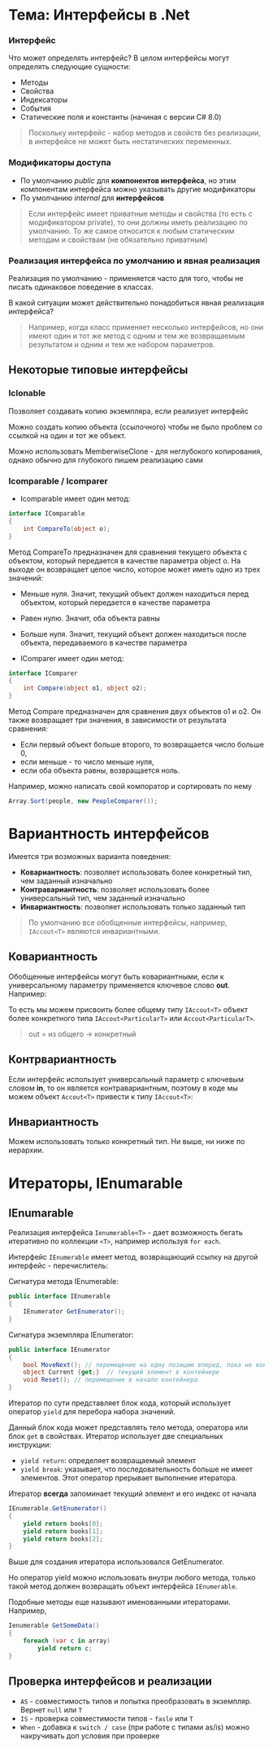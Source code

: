 # Тема: Интерфейсы в .Net

### Интерфейс
Что может определять интерфейс? В целом интерфейсы могут определять следующие сущности:

* Методы
* Свойства
* Индексаторы
* События
* Статические поля и константы (начиная с версии C# 8.0)

>Поскольку интерфейс - набор методов и свойств без реализации, в интерфейсе не может быть нестатических переменных.

### Модификаторы доступа
* По умолчанию *public* для **компонентов интерфейса**, но этим компонентам интерфейса можно указывать другие модификаторы
* По умолчанию *internal* для **интерфейсов**


>Если интерфейс имеет приватные методы и свойства (то есть с модификатором private), то они должны иметь реализацию по умолчанию. То же самое относится к любым статическим методам и свойствам (не обязательно приватным)

### Реализация интерфейса по умолчанию и явная реализация

Реализация по умолчанию - применяется часто для того, чтобы не писать одинаковое поведение в классах.

В какой ситуации может действительно понадобиться явная реализация интерфейса?

>Например, когда класс применяет несколько интерфейсов, но они имеют один и тот же метод с одним и тем же возвращаемым результатом и одним и тем же набором параметров.


## Некоторые типовые интерфейсы

### Iclonable
Позволяет создавать копию экземпляра, если реализует интерфейс

Можно создать копию объекта (ссылочного) чтобы не было проблем со ссылкой на один и тот же объект.

Можно использовать MemberwiseClone - для неглубокого копирования, однако обычно для глубокого пишем реализацию сами


### Icomparable / Icomparer
* Icomparable имеет один метод:

```csharp
interface IComparable
{
    int CompareTo(object o);
}
```
Метод CompareTo предназначен для сравнения текущего объекта с объектом, который передается в качестве параметра object o. На выходе он возвращает целое число, которое может иметь одно из трех значений:
* Меньше нуля. Значит, текущий объект должен находиться перед объектом, который передается в качестве параметра
* Равен нулю. Значит, оба объекта равны
* Больше нуля. Значит, текущий объект должен находиться после объекта, передаваемого в качестве параметра

* IComparer имеет один метод:

```csharp
interface IComparer
{
    int Compare(object o1, object o2);
}
```

Метод Compare предназначен для сравнения двух объектов o1 и o2. Он также возвращает три значения, в зависимости от результата сравнения: 
* Если первый объект больше второго, то возвращается число больше 0,
* если меньше - то число меньше нуля,
* если оба объекта равны, возвращается ноль.

Например, можно написать свой компоратор и сортировать по нему
```csharp
Array.Sort(people, new PeopleComparer());
```


# Вариантность интерфейсов

Имеется три возможных варианта поведения:
* **Ковариантность**: позволяет использовать более конкретный тип, чем заданный изначально
* **Контравариантность**: позволяет использовать более универсальный тип, чем заданный изначально
* **Инвариантность**: позволяет использовать только заданный тип

>По умолчанию все обобщенные интерфейсы, например, ```IAccout<T>``` являются инвариантными.

## Ковариантность

Обобщенные интерфейсы могут быть ковариантными, если к универсальному параметру применяется ключевое слово **out**. Например:

То есть мы можем присвоить более общему типу ```IAccout<T>``` объект более конкретного типа ```IAccout<ParticularT>``` или ```Accout<ParticularT>```.

>out = из общего -> конкретный

## Контрвариантность
Если интерфейс  использует универсальный параметр с ключевым словом **in**, то он является контравариантным, поэтому в коде мы можем объект ```Accout<T>``` привести к типу ```IAccout<T>```:

## Инвариантность
Можем использовать только конкретный тип. Ни выше, ни ниже по иерархии.



# Итераторы, IEnumarable

## IEnumarable

Реализация интерфейса ```Ienumerable<T>```  - дает возможность бегать итеративно по коллекции ```<T>```, например используя ```for each```.

Интерфейс ```IEnumerable``` имеет метод, возвращающий ссылку на другой интерфейс - перечислитель:

Сигнатура метода IEnumerable:
```csharp
public interface IEnumerable
{
    IEnumerator GetEnumerator();
}
```

Сигнатура экземпляра IEnumerator:
```csharp
public interface IEnumerator
{
    bool MoveNext(); // перемещение на одну позицию вперед, пока не конец
    object Current {get;}  // текущий элемент в контейнере
    void Reset(); // перемещение в начало контейнера
}
```

Итератор по сути представляет блок кода, который использует оператор ```yield``` для перебора набора значений. 

Данный блок кода может представлять тело метода, оператора или блок ```get``` в свойствах.
Итератор использует две специальных инструкции:
* ```yield return```: определяет возвращаемый элемент
* ```yield break```: указывает, что последовательность больше не имеет элементов. Этот оператор прерывает выполнение итератора.

Итератор **всегда** запоминает текущий элемент и его индекс от начала

```csharp
IEnumerable.GetEnumerator()
{
    yield return books[0];
    yield return books[1];
    yield return books[2];
}
```

Выше для создания итератора использовался GetEnumerator. 

Но оператор yield можно использовать внутри любого метода, только такой метод должен возвращать объект интерфейса ```IEnumerable```. 

Подобные методы еще называют именованными итераторами.
Например,
```csharp
Ienumerable GetSomeData()
{
    foreach (var c in array)
        yield return c;
}
```


## Проверка интерфейсов и реализации

* ```AS``` -  совместимость типов и попытка преобразовать в экземпляр. Вернет ```null``` или ```T```
* ```IS``` - проверка совместимости типов - ```fasle``` или ```T```
* ```When``` - добавка к ```switch / case``` (при работе с типами as/is) можно накручивать доп условия при проверке
